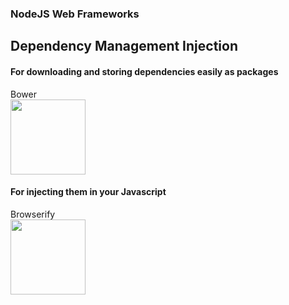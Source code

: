 ### NodeJS Web Frameworks
##  Dependency Management Injection

#### For downloading and storing dependencies easily as packages


<div class="row"> 
    <div class="col-md-6">
        Bower
    </div>
    <div class="col-md-6">
        <img src="http://bower.io/img/bower-logo.png" height="120">
    </div>
</div>

#### For injecting them in your Javascript

<div class="row"> 
    <div class="col-md-6">
        Browserify
    </div>
    <div class="col-md-6">
        <img src="http://browserify.org/images/browserify.png" height="120">
    </div>
</div>
